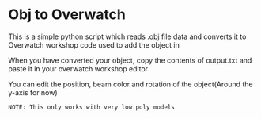<h1>Obj to Overwatch</h1>
<p>This is a simple python script which reads .obj file data and converts it to Overwatch workshop code used to add the object in</p>
<p>When you have converted your object, copy the contents of output.txt and paste it in your overwatch workshop editor</p>
<p>You can edit the position, beam color and rotation of the object(Around the y-axis for now)</p>
<p><code>NOTE: This only works with very low poly models</code></p>